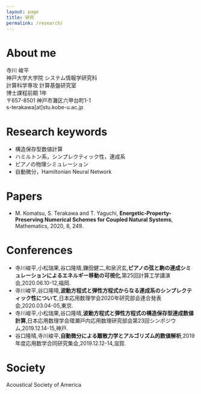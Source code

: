 ```yaml
---
layout: page
title: 研究
permalink: /research/
---
```


# About me
寺川 峻平  
神戸大学大学院 システム情報学研究科  
計算科学専攻 計算基盤研究室  
博士課程前期 1年  
〒657-8501 神戸市灘区六甲台町1-1  
s-terakawa[at]stu.kobe-u.ac.jp  

# Research keywords
- 構造保存型数値計算
- ハミルトン系，シンプレクティック性，連成系
- ピアノの物理シミュレーション
- 自動微分，Hamiltonian Neural Network

# Papers  
- M. Komatsu, S. Terakawa and T. Yaguchi, **Energetic-Property-Preserving Numerical Schemes for Coupled Natural Systems**, Mathematics, 2020, 8, 249.  

# Conferences  
- 寺川峻平,小松瑞果,谷口隆晴,鎌田健二,和泉沢玄,**ピアノの弦と駒の連成シミュレーションによるエネルギー移動の可視化**,第25回計算工学講演会,2020.06.10-12,福岡.  
- 寺川峻平,谷口隆晴,**波動方程式と弾性方程式からなる連成系のシンプレクティック性について**,日本応用数理学会2020年研究部会連合発表会,2020.03.04-05,東京.  
- 寺川峻平,小松瑞果,谷口隆晴,**波動方程式と弾性方程式の構造保存型連成数値計算**,日本応用数理学会環瀬戸内応用数理研究部会第23回シンポジウム,2019.12.14-15,神戸.  
- 谷口隆晴,寺川峻平,**自動微分による離散力学とアルゴリズム的数値解析**,2019年度応用数学合同研究集会,2019.12.12-14,滋賀.  

# Society  
Acoustical Society of America